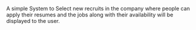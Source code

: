 A simple System to Select new recruits in the company where people can apply their resumes and the jobs along with their availability will be displayed to the user.
